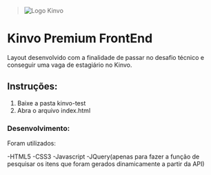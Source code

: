 > ![Logo Kinvo](https://github.com/cbfranca/kinvo-front-end-test/blob/master/logo.svg)

# **Kinvo Premium FrontEnd**
Layout desenvolvido com a finalidade de passar no desafio técnico e conseguir uma vaga de estagiário no Kinvo.

## Instruções:

1. Baixe a pasta kinvo-test
2. Abra o arquivo index.html

### Desenvolvimento:
Foram utilizados:

-HTML5
-CSS3
-Javascript
-JQuery(apenas para fazer a função de pesquisar os itens que foram gerados dinamicamente a partir da API)
